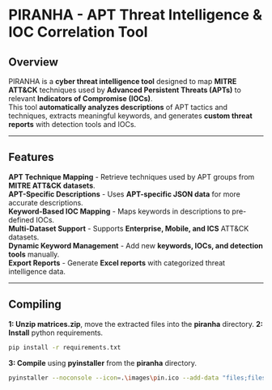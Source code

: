 # **PIRANHA - APT Threat Intelligence & IOC Correlation Tool**  

## **Overview**  
PIRANHA is a **cyber threat intelligence tool** designed to map **MITRE ATT&CK** techniques used by **Advanced Persistent Threats (APTs)** to relevant **Indicators of Compromise (IOCs)**.  
This tool **automatically analyzes descriptions** of APT tactics and techniques, extracts meaningful keywords, and generates **custom threat reports** with detection tools and IOCs.

---

## **Features**
**APT Technique Mapping** - Retrieve techniques used by APT groups from **MITRE ATT&CK datasets**.  
**APT-Specific Descriptions** - Uses **APT-specific JSON data** for more accurate descriptions.  
**Keyword-Based IOC Mapping** - Maps keywords in descriptions to pre-defined IOCs.  
**Multi-Dataset Support** - Supports **Enterprise, Mobile, and ICS** ATT&CK datasets.  
**Dynamic Keyword Management** - Add new **keywords, IOCs, and detection tools** manually.  
**Export Reports** - Generate **Excel reports** with categorized threat intelligence data.  

---

## **Compiling**
**1: Unzip matrices.zip**, move the extracted files into the **piranha** directory.
**2: Install** python requirements.
```bash
pip install -r requirements.txt
```
**3: Compile** using **pyinstaller** from the **piranha** directory.
```bash
pyinstaller --noconsole --icon=.\images\pin.ico --add-data "files;files" --add-data "files/APT;files/APT" --add-data "enterprise-attack.json;." --add-data "mobile-attack.json;." --add-data "ics-attack.json;." piranha.py
```
